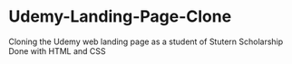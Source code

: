 # Udemy-Landing-Page-Clone
Cloning the Udemy web landing page as a student of Stutern Scholarship
Done with HTML and CSS
